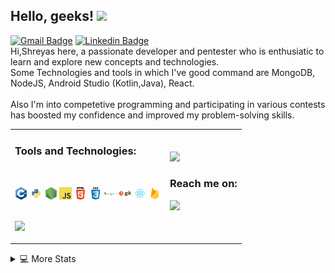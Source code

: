 ## Hello, geeks! <img src="https://media.giphy.com/media/gM5qFksULw54NMWyry/giphy.gif" width="30px">

[![Gmail Badge](https://img.shields.io/badge/-shreyasbhakta@gmail.com-c14438?style=flat&logo=Gmail&logoColor=white)](mailto:shreyasbhakta@gmail.com "Connect via Email")
[![Linkedin Badge](https://img.shields.io/badge/-Shreyas%20Bhakta-0072b1?style=flat&logo=Linkedin&logoColor=white)](https://www.linkedin.com/in/shreyas-bhakta-597021179/ "Connect on LinkedIn")
<br>
Hi,Shreyas here, a passionate developer and pentester who is enthusiatic to learn and explore new concepts and technologies.
<br>
Some Technologies and tools in which I've good command are MongoDB, NodeJS, Android Studio (Kotlin,Java), React.
<br>
<br>
Also I'm into competetive programming and participating in various contests has boosted my confidence and improved my problem-solving skills.
<br>
<table scrolling=no>
 <tr>
  <td><h3>Tools and Technologies:</h3>
<br>

<code><img height="20" src="https://raw.githubusercontent.com/github/explore/80688e429a7d4ef2fca1e82350fe8e3517d3494d/topics/cpp/cpp.png"></code>
<code><img height="20" src="https://raw.githubusercontent.com/github/explore/80688e429a7d4ef2fca1e82350fe8e3517d3494d/topics/python/python.png"></code>
<code><img height="20" src="https://raw.githubusercontent.com/github/explore/80688e429a7d4ef2fca1e82350fe8e3517d3494d/topics/nodejs/nodejs.png"></code>
<code><img height="20" src="https://raw.githubusercontent.com/github/explore/80688e429a7d4ef2fca1e82350fe8e3517d3494d/topics/javascript/javascript.png"></code>
<code><img height="20" src="https://raw.githubusercontent.com/github/explore/80688e429a7d4ef2fca1e82350fe8e3517d3494d/topics/html/html.png"></code>
<code><img height="20" src="https://raw.githubusercontent.com/github/explore/80688e429a7d4ef2fca1e82350fe8e3517d3494d/topics/css/css.png"></code>
<code><img height="20" src="https://raw.githubusercontent.com/github/explore/80688e429a7d4ef2fca1e82350fe8e3517d3494d/topics/mongodb/mongodb.png"></code>
<code><img height="20" src="https://raw.githubusercontent.com/github/explore/80688e429a7d4ef2fca1e82350fe8e3517d3494d/topics/git/git.png"></code>
<code><img height="20" src="https://raw.githubusercontent.com/github/explore/80688e429a7d4ef2fca1e82350fe8e3517d3494d/topics/react/react.png"></code>
<code><img height="20" src="https://raw.githubusercontent.com/github/explore/80688e429a7d4ef2fca1e82350fe8e3517d3494d/topics/firebase/firebase.png"></code>
<br>
<br>

<img src="https://github-readme-stats.vercel.app/api?username=shreyasbhakta&show_icons=true&theme=dark" width="400"></td>
  <td>
 <img src="https://media.giphy.com/media/IeRdg7gLkfK1ly2mFU/giphy.gif" height="200" wifdth="200">
 <h3> Reach me on:</h3>

 [<img src="https://img.shields.io/badge/linkedin-%230077B5.svg?&style=for-the-badge&logo=linkedin&logoColor=white" />](https://www.linkedin.com/in/shreyas-bhakta-597021179/) 

</td>
  <tr>
 </table>
 


 
 <details> 
  <summary>💻 More Stats</summary>
   <img alt="Shreyas's Activity Graph" src="https://activity-graph.herokuapp.com/graph?username=shreyasbhakta&theme=react-dark"/> 
</details>




<!--
**shreyasbhakta/shreyasbhakta** is a ✨ _special_ ✨ repository because its `README.md` (this file) appears on your GitHub profile.

Here are some ideas to get you started:

- 🔭 I’m currently working on ...
- 🌱 I’m currently learning ...
- 👯 I’m looking to collaborate on ...
- 🤔 I’m looking for help with ...
- 💬 Ask me about ...
- 📫 How to reach me: ...
- 😄 Pronouns: ...
- ⚡ Fun fact: ...
-->
